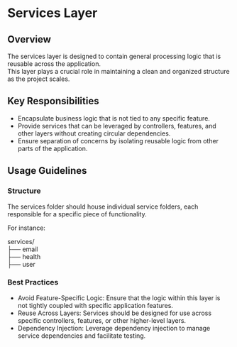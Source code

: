 # Services Layer

## Overview

The services layer is designed to contain general processing logic that is reusable across the application.  
This layer plays a crucial role in maintaining a clean and organized structure as the project scales.

## Key Responsibilities

* Encapsulate business logic that is not tied to any specific feature.
* Provide services that can be leveraged by controllers, features, and other layers without creating circular dependencies.
* Ensure separation of concerns by isolating reusable logic from other parts of the application.

## Usage Guidelines

### Structure

The services folder should house individual service folders, each responsible for a specific piece of functionality.  

For instance:

services/  
├── email  
├── health  
├── user  

### Best Practices

* Avoid Feature-Specific Logic: Ensure that the logic within this layer is not tightly coupled with specific application features.
* Reuse Across Layers: Services should be designed for use across specific controllers, features, or other higher-level layers.
* Dependency Injection: Leverage dependency injection to manage service dependencies and facilitate testing.